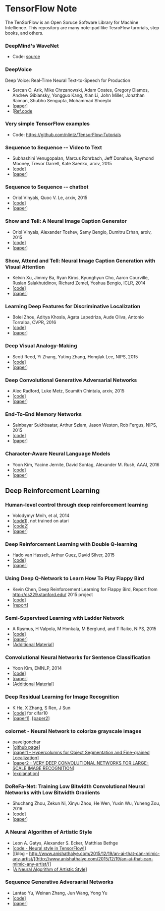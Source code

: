 # TensorFlow Note

 The TenSorFlow is an Open Soruce Software Library for Machine Intellience.
This repository are many note-pad like TesroFlow turorials, step books, and others. 

### DeepMind's WaveNet
* Code: [source](https://github.com/ibab/tensorflow-wavenet)

### DeepVoice
Deep Voice: Real-Time Neural Text-to-Speech for Production
* Sercan O. Arik, Mike Chrzanowski, Adam Coates, Gregory Diamos, Andrew Gibiansky, Yongguo Kang, Xian Li, John Miller, Jonathan Raiman, Shubho Sengupta, Mohammad Shoeybi
*  [[paper](https://arxiv.org/pdf/1702.07825)]
* [[Ref.code](https://github.com/sotelo/parrot)
### Very simple TensorFlow examples
* Code: https://github.com/nlintz/TensorFlow-Tutorials
### Sequence to Sequence -- Video to Text
* Subhashini Venugopalan, Marcus Rohrbach, Jeff Donahue, Raymond Mooney, Trevor Darrell, Kate Saenko, arxiv, 2015
* [[code](https://github.com/jazzsaxmafia/video_to_sequence)]
* [[paper](http://arxiv.org/pdf/1505.00487v3.pdf)]

### Sequence to Sequence -- chatbot
* Oriol Vinyals, Quoc V. Le, arxiv, 2015
* [[code](https://github.com/nicolas-ivanov/tf_seq2seq_chatbot)]
* [[paper](http://arxiv.org/pdf/1506.05869v1.pdf)]

### Show and Tell: A Neural Image Caption Generator
* Oriol Vinyals, Alexander Toshev, Samy Bengio, Dumitru Erhan, arxiv, 2015
* [[code](https://github.com/jazzsaxmafia/show_and_tell.tensorflow)]
* [[paper](http://arxiv.org/pdf/1411.4555v2.pdf)]

### Show, Attend and Tell: Neural Image Caption Generation with Visual Attention
* Kelvin Xu, Jimmy Ba, Ryan Kiros, Kyunghyun Cho, Aaron Courville, Ruslan Salakhutdinov, Richard Zemel, Yoshua Bengio, ICLR, 2014
* [[code](https://github.com/jazzsaxmafia/show_attend_and_tell.tensorflow)]
* [[paper](http://arxiv.org/pdf/1502.03044.pdf)]

### Learning Deep Features for Discriminative Localization
* Bolei Zhou, Aditya Khosla, Agata Lapedriza, Aude Oliva, Antonio Torralba, CVPR, 2016
* [[code](https://github.com/jazzsaxmafia/Weakly_detector)]
* [[paper](http://arxiv.org/pdf/1512.04150v1.pdf)]

### Deep Visual Analogy-Making
* Scott Reed, Yi Zhang, Yuting Zhang, Honglak Lee, NIPS, 2015
* [[code](https://github.com/carpedm20/visual-analogy-tensorflow)]
* [[paper](http://www-personal.umich.edu/~reedscot/nips2015.pdf)]

### Deep Convolutional Generative Adversarial Networks
* Alec Radford, Luke Metz, Soumith Chintala, arxiv, 2015
* [[code](https://github.com/carpedm20/DCGAN-tensorflow)]
* [[paper](http://arxiv.org/pdf/1511.06434v2.pdf)]

### End-To-End Memory Networks
* Sainbayar Sukhbaatar, Arthur Szlam, Jason Weston, Rob Fergus, NIPS, 2015
* [[code](https://github.com/carpedm20/MemN2N-tensorflow)]
* [[paper](http://arxiv.org/pdf/1503.08895v4.pdf)]

### Character-Aware Neural Language Models
* Yoon Kim, Yacine Jernite, David Sontag, Alexander M. Rush, AAAI, 2016
* [[code](https://github.com/carpedm20/lstm-char-cnn-tensorflow)]
* [[paper](http://arxiv.org/pdf/1508.06615v4.pdf)]

## Deep Reinforcement Learning
### Human-level control through deep reinforcement learning
* Volodymyr Mnih,	et al, 2014
* [[code1](https://github.com/nivwusquorum/tensorflow-deepq)], not trained on atari
* [[code2](https://github.com/ppwwyyxx/tensorpack/tree/master/examples/Atari2600)]
* [[paper](http://www.nature.com/nature/journal/v518/n7540/full/nature14236.html)]

### Deep Reinforcement Learning with Double Q-learning
* Hado van Hasselt, Arthur Guez, David Silver, 2015
* [[code](https://github.com/ppwwyyxx/tensorpack/tree/master/examples/Atari2600)]
* [[paper](http://arxiv.org/abs/1509.06461)]

### Using Deep Q-Network to Learn How To Play Flappy Bird
* Kevin Chen, Deep Reinforcement Learning for Flappy Bird, Report from http://cs229.stanford.edu/ 2015 project
* [[code](https://github.com/DeepLearningProjects/DeepLearningFlappyBird)]
* [[report](http://cs229.stanford.edu/proj2015/362_report.pdf)]

### Semi-Supervised Learning with Ladder Network
 *  A Rasmus, H Valpola, M Honkala, M Berglund, and T Raiko, NIPS, 2015
 * [[code](https://github.com/rinuboney/ladder)]
 * [[paper](https://papers.nips.cc/paper/5947-semi-supervised-learning-with-ladder-networks.pdf)]
 * [[Additional Material](http://rinuboney.github.io/2016/01/19/ladder-network.html)]


### Convolutional Neural Networks for Sentence Classification
 * Yoon Kim, EMNLP, 2014
 * [[code](https://github.com/dennybritz/cnn-text-classification-tf)]
 * [[paper](http://emnlp2014.org/papers/pdf/EMNLP2014181.pdf)]
 * [[Additional Material](http://www.wildml.com/2015/12/implementing-a-cnn-for-text-classification-in-tensorflow/)]

### Deep Residual Learning for Image Recognition
 * K He, X Zhang, S Ren, J Sun
 * [[code](https://github.com/ppwwyyxx/tensorpack/tree/master/examples/ResNet)] for cifar10
 * [[paper1](http://arxiv.org/abs/1512.03385)], [[paper2](http://arxiv.org/abs/1603.05027)]

### colornet - Neural Network to colorize grayscale images
 * pavelgonchar
 * [[github page](https://github.com/pavelgonchar/colornet)]
 * [[paper1 - Hypercolumns for Object Segmentation and Fine-grained Localization](http://arxiv.org/pdf/1411.5752v2.pdf)]
 * [[paper2 - VERY DEEP CONVOLUTIONAL NETWORKS FOR LARGE-SCALE IMAGE RECOGNITION](http://arxiv.org/pdf/1409.1556.pdf)]
 * [[explanation](http://tinyclouds.org/colorize/)]
 
### DoReFa-Net: Training Low Bitwidth Convolutional Neural Networks with Low Bitwidth Gradients
 * Shuchang Zhou, Zekun Ni, Xinyu Zhou, He Wen, Yuxin Wu, Yuheng Zou, 2016
 * [[code](https://github.com/ppwwyyxx/tensorpack/tree/master/examples/DoReFa-Net)]
 * [[paper](http://arxiv.org/abs/1606.06160)]

### A Neural Algorithm of Artistic Style
 * Leon A. Gatys, Alexander S. Ecker, Matthias Bethge
 * [[code - Neural style in TensorFlow!](https://github.com/anishathalye/neural-style)]
 * [[blog - http://www.anishathalye.com/2015/12/19/an-ai-that-can-mimic-any-artist/](http://www.anishathalye.com/2015/12/19/an-ai-that-can-mimic-any-artist/)]
 * [[A Neural Algorithm of Artistic Style](http://arxiv.org/abs/1508.06576)]


### Sequence Generative Adversarial Networks
 * Lantao Yu, Weinan Zhang, Jun Wang, Yong Yu
 * [[code](https://github.com/LantaoYu/SeqGAN)]
 * [[paper](https://arxiv.org/abs/1609.05473)]
